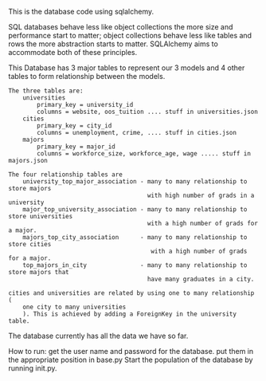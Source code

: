 This is the database code using sqlalchemy.

SQL databases behave less like object collections the more size and performance
start to matter; object collections behave less like tables and rows the more
abstraction starts to matter. SQLAlchemy aims to accommodate both of these
principles.


This Database has 3 major tables to represent our 3 models and 4 other tables to
form relationship between the models.

    The three tables are:
        universities
            primary_key = university_id
            columns = website, oos_tuition .... stuff in universities.json
        cities
            primary_key = city_id
            columns = unemployment, crime, .... stuff in cities.json
        majors
            primary_key = major_id
            columns = workforce_size, workforce_age, wage ..... stuff in majors.json

    The four relationship tables are
        university_top_major_association - many to many relationship to store majors
                                           with high number of grads in a university
        major_top_university_association - many to many relationship to store universities
                                           with a high number of grads for a major.
        majors_top_city_association      - many to many relationship to store cities
                                            with a high number of grads for a major.
        top_majors_in_city               - many to many relationship to store majors that
                                           have many graduates in a city.

    cities and universities are related by using one to many relationship (
        one city to many universities
        ). This is achieved by adding a ForeignKey in the university table.

The database currently has all the data we have so far.

How to run:
    get the user name and password for the database.
    put them in the appropriate position in base.py
    Start the population of the database by running init.py.

    
